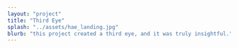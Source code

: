 ```yaml
---
layout: "project"
title: "Third Eye"
splash: "../assets/hae_landing.jpg"
blurb: "this project created a third eye, and it was truly insightful."
---
```

